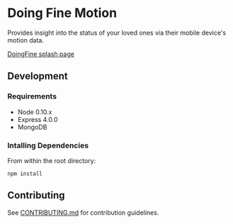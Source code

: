 Doing Fine Motion
=====================

Provides insight into the status of your loved ones via their mobile device's motion data. 

[DoingFine splash page](http://doingfine.github.io/doingfine-marketingsite/)

## Development
### Requirements
- Node 0.10.x
- Express 4.0.0
- MongoDB

### Intalling Dependencies
From within the root directory:
```
npm install
```

## Contributing
See [CONTRIBUTING.md](https://github.com/doingfine/doingfine-motion/blob/master/CONTRIBUTING.md) for contribution guidelines.
